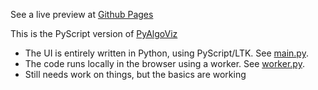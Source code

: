 See a live preview at [Github Pages](https://laffra.github.io/pyalgoviz-pyscript?name=bubblesort)

This is the PyScript version of [PyAlgoViz](https://github.com/laffra/pyalgoviz)

 - The UI is entirely written in Python, using PyScript/LTK. See [main.py](main.py).
 - The code runs locally in the browser using a worker. See [worker.py](worker.py).
 - Still needs work on things, but the basics are working

